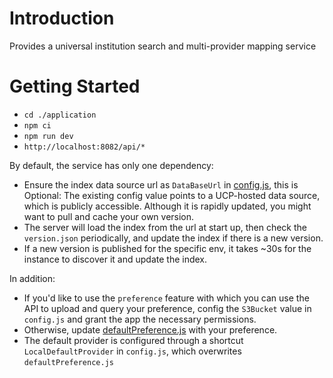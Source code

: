 # Introduction 
Provides a universal institution search and multi-provider mapping service

# Getting Started
- `cd ./application`
- `npm ci`
- `npm run dev`
- `http://localhost:8082/api/*`

By default, the service has only one dependency: 
- Ensure the index data source url as `DataBaseUrl` in [config.js](./application/server/config.js), this is Optional:
  The existing config value points to a UCP-hosted data source, which is publicly accessible. Although it is rapidly updated, you might want to pull and cache your own version.
- The server will load the index from the url at start up, then check the `version.json` periodically, and update the index if there is a new version.
- If a new version is published for the specific env, it takes ~30s for the instance to discover it and update the index.  

In addition:
- If you'd like to use the `preference` feature with which you can use the API to upload and query your preference, config the `S3Bucket` value in `config.js` and grant the app the necessary permissions.
- Otherwise, update [defaultPreference.js](./application/server/defaultPreference.js) with your preference. 
- The default provider is configured through a shortcut `LocalDefaultProvider` in `config.js`, which overwrites `defaultPreference.js`
